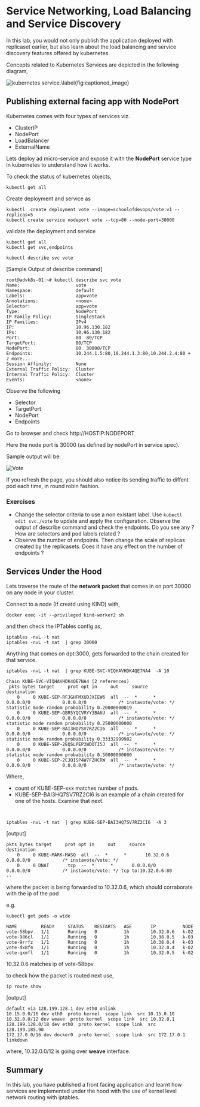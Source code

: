 # Service Networking, Load Balancing and Service Discovery

In this lab, you would not only publish the application deployed with replicaset earlier, but also learn about the load balancing and service discovery features offered by kubernetes.


Concepts related to Kubernetes Services are depicted in the following diagram,


![kubernetes service.\label{fig:captioned_image}](images/k8s_service.jpg)


## Publishing external facing app with NodePort

Kubernetes comes with four types of services viz.

  * ClusterIP
  * NodePort
  * LoadBalancer
  * ExternalName

Lets deploy ad micro-service and expose it with the  **NodePort** service type in kubernetes to understand how it works.

To check the status of kubernetes objects,

```
kubectl get all
```


Create deployment and service as 

```
kubectl  create deployment vote --image=schoolofdevops/vote:v1 --replicas=5
kubectl create service nodeport vote --tcp=80 --node-port=30000
```

validate the deployment and service

```
kubectl get all
kubectl get svc,endpoints

kubectl describe svc vote
```

[Sample Output of describe command]

```
root@advk8s-01:~# kubectl describe svc vote
Name:                     vote
Namespace:                default
Labels:                   app=vote
Annotations:              <none>
Selector:                 app=vote
Type:                     NodePort
IP Family Policy:         SingleStack
IP Families:              IPv4
IP:                       10.96.130.182
IPs:                      10.96.130.182
Port:                     80  80/TCP
TargetPort:               80/TCP
NodePort:                 80  30000/TCP
Endpoints:                10.244.1.5:80,10.244.1.3:80,10.244.2.4:80 + 2 more...
Session Affinity:         None
External Traffic Policy:  Cluster
Internal Traffic Policy:  Cluster
Events:                   <none>
```

Observe the following

  * Selector
  * TargetPort
  * NodePort
  * Endpoints


Go to browser and check http://HOSTIP:NODEPORT

Here the node port is 30000 (as defined by nodePort in service spec).

Sample output will be:

![Vote](images/vote-rc.png)


If you refresh the page, you should also notice its sending traffic to diffent pod each time, in round robin fashion.


### Exercises  

  * Change the selector criteria to use a non existant label. Use `kubectl edit svc./vote` to update and apply the configuration. Observe the output of describe command and check the endpoints. Do you see any ?  How are  selectors and pod labels related ?
  * Observe the number of endpoints. Then change the scale of replicas created by the replicasets. Does it have any effect on the number of endpoints ?    



## Services Under the Hood



Lets traverse the route of the **network packet** that comes in on port 30000 on any node in your cluster.

Connect to a node (If creatd using KIND) with, 


```
docker exec -it --privileged kind-worker2 sh
```
and then check the IPTables config as, 

```
iptables -nvL -t nat  
iptables -nvL -t nat  | grep 30000
```

Anything that comes on dpt:3000, gets forwarded to the chain created for that service.

```
iptables -nvL -t nat  | grep KUBE-SVC-VIQHAVHDK4QE7NA4  -A 10

```


```
Chain KUBE-SVC-VIQHAVHDK4QE7NA4 (2 references)
 pkts bytes target     prot opt in     out     source               destination
    0     0 KUBE-SEP-RFJGHFMXUDJXIEW6  all  --  *      *       0.0.0.0/0            0.0.0.0/0            /* instavote/vote: */ statistic mode random probability 0.20000000019
    0     0 KUBE-SEP-GBR5YQCVRYY3BA6U  all  --  *      *       0.0.0.0/0            0.0.0.0/0            /* instavote/vote: */ statistic mode random probability 0.25000000000
    0     0 KUBE-SEP-BAI3HQ7SV7RZ2CI6  all  --  *      *       0.0.0.0/0            0.0.0.0/0            /* instavote/vote: */ statistic mode random probability 0.33332999982
    0     0 KUBE-SEP-2EQSLPEP3WDOTI5J  all  --  *      *       0.0.0.0/0            0.0.0.0/0            /* instavote/vote: */ statistic mode random probability 0.50000000000
    0     0 KUBE-SEP-2CJQISP4W7F2HCRW  all  --  *      *       0.0.0.0/0            0.0.0.0/0            /* instavote/vote: */

```

Where,

  * count of KUBE-SEP-xxx matches number of pods.
  * KUBE-SEP-BAI3HQ7SV7RZ2CI6 is an example of a chain created for one of the hosts. Examine that next.

```


iptables -nvL -t nat  | grep KUBE-SEP-BAI3HQ7SV7RZ2CI6  -A 3
```

[output]
```
pkts bytes target     prot opt in     out     source               destination
    0     0 KUBE-MARK-MASQ  all  --  *      *       10.32.0.6            0.0.0.0/0            /* instavote/vote: */
    0     0 DNAT       tcp  --  *      *       0.0.0.0/0            0.0.0.0/0            /* instavote/vote: */ tcp to:10.32.0.6:80
--
```

where the packet is being forwarded to 10.32.0.6, which should corraborate with the ip of the pod

e.g.

```
kubectl get pods -o wide

NAME         READY     STATUS    RESTARTS   AGE       IP          NODE
vote-58bpv   1/1       Running   0          1h        10.32.0.6   k-02
vote-986cl   1/1       Running   0          1h        10.38.0.5   k-03
vote-9rrfz   1/1       Running   0          1h        10.38.0.4   k-03
vote-dx8f4   1/1       Running   0          1h        10.32.0.4   k-02
vote-qxmfl   1/1       Running   0          1h        10.32.0.5   k-02
```

 10.32.0.6 matches ip of vote-58bpv  


to check how the packet is routed next use,

```
ip route show
```

[output]
```
default via 128.199.128.1 dev eth0 onlink
10.15.0.0/16 dev eth0  proto kernel  scope link  src 10.15.0.10
10.32.0.0/12 dev weave  proto kernel  scope link  src 10.32.0.1
128.199.128.0/18 dev eth0  proto kernel  scope link  src 128.199.185.90
172.17.0.0/16 dev docker0  proto kernel  scope link  src 172.17.0.1 linkdown

```

where, 10.32.0.0/12 is going over **weave** interface.




## Summary

In this lab, you have published a front facing application and  learnt how services are implemented under the hood with the use of kernel level network routing with iptables. 

